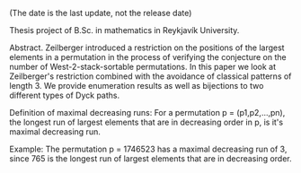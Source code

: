 (The date is the last update, not the release date)

Thesis project of B.Sc. in mathematics in Reykjavík University.

Abstract.
Zeilberger introduced a restriction on the positions of the largest elements in a permutation in the process of verifying the conjecture on the number of West-2-stack-sortable permutations. In this paper we look at Zeilberger's restriction combined with the avoidance of classical patterns of length 3. We provide enumeration results as well as bijections to two different types of Dyck paths. 

Definition of maximal decreasing runs:
For a permutation p = (p1,p2,...,pn), the longest run of largest elements that are in decreasing order in p, is it's maximal decreasing run.

Example:
The permutation p = 1746523 has a maximal decreasing run of 3, since 765 is the longest run of largest elements that are in decreasing order.

